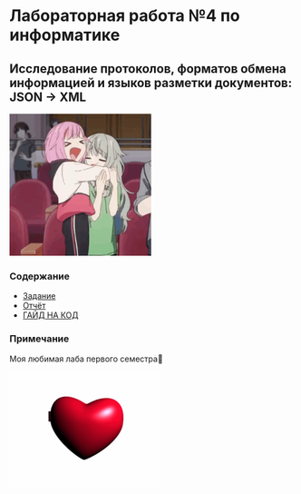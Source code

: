 # Лабораторная работа №4 по информатике
## Исследование протоколов, форматов обмена информацией и языков разметки документов: JSON -> XML
<img alt="emu happy!!!" src="https://github.com/ldpst/itmo/blob/main/.data/emu-happy.gif" height=250 width=250></img><br>
### Содержание
* [Задание](https://github.com/ldpst/itmo/blob/main/sem-1_inf/labs/lab4/%D0%98%D0%9D%D0%A4%20%D0%9B%D0%A04%20%D0%97%D0%B0%D0%B4%D0%B0%D0%BD%D0%B8%D0%B5.pdf)
* [Отчёт](https://github.com/ldpst/itmo/blob/main/sem-1_inf/labs/lab4/%D0%9B%D0%A04%20%D0%98%D0%9D%D0%A4%20%D0%9C%D0%B5%D0%BB%D1%8C%D0%BD%D0%B8%D0%BA%20%D0%A4%D1%91%D0%B4%D0%BE%D1%80%20P3106.pdf)
* [ГАЙД НА КОД](https://github.com/ldpst/itmo/blob/main/sem-1_inf/labs/lab4/tasks/README.md)
### Примечание
Моя любимая лаба первого семестра💝<br><br>
<img alt="4 laba - my beloved" src="https://github.com/ldpst/itmo/blob/main/.data/Balakshin-annotation-lab-4.gif" height=200 wigth=267>
